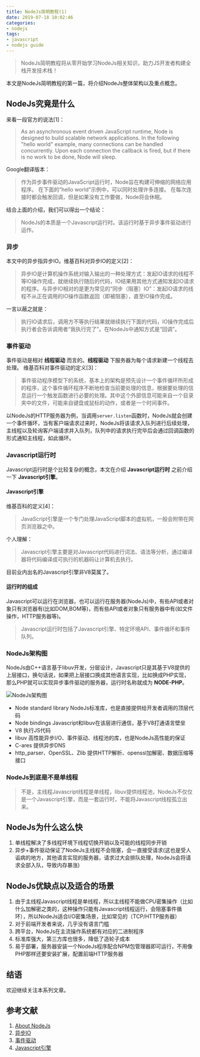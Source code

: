 ```yaml
---
title: NodeJs简明教程(1)
date: 2019-07-18 10:02:46
categories:
- nodejs
tags:
- javascript
- nodejs guide
---
```


> NodeJs简明教程将从零开始学习NodeJs相关知识，助力JS开发者构建全栈开发技术栈！
 
本文是NodeJs简明教程的第一篇，将介绍NodeJs整体架构以及重点概念。

## NodeJs究竟是什么

来看一段官方的说法[1]：

> As an asynchronous event driven JavaScript runtime, Node is designed to build scalable network applications. In the following "hello world" example, many connections can be handled concurrently. Upon each connection the callback is fired, but if there is no work to be done, Node will sleep.

Google翻译版本：

> 作为异步事件驱动的JavaScript运行时，Node旨在构建可伸缩的网络应用程序。 在下面的“hello world”示例中，可以同时处理许多连接。 在每次连接时都会触发回调，但是如果没有工作要做，Node将会休眠。

结合上面的介绍，我们可以得出一个结论：

> NodeJs的本质是一个Javascript运行时。该运行时基于异步事件驱动进行运作。

### 异步

本文中的异步指异步IO。维基百科对异步IO的定义[2]：

> 异步IO是计算机操作系统对输入输出的一种处理方式：发起IO请求的线程不等IO操作完成，就继续执行随后的代码，IO结果用其他方式通知发起IO请求的程序。与异步IO相对的是更为常见的“同步（阻塞）IO”：发起IO请求的线程不从正在调用的IO操作函数返回（即被阻塞），直至IO操作完成。

一言以蔽之就是：

> 执行IO请求后，调用方不等执行结果就继续执行下面的代码，IO操作完成后执行者会告诉调用者“我执行完了”。在NodeJs中通知方式是“回调”。

### 事件驱动

事件驱动是相对 **线程驱动** 而言的。**线程驱动** 下服务器为每个请求新建一个线程去处理。 
维基百科对事件驱动的定义[3]：

> 事件驱动程序模型下的系统，基本上的架构是预先设计一个事件循环所形成的程序，这个事件循环程序不断地检查当前要处理的信息，根据要处理的信息运行一个触发函数进行必要的处理。其中这个外部信息可能来自一个目录夹中的文件，可能来自键盘或鼠标的动作，或者是一个时间事件。

以NodeJs的HTTP服务器为例，当调用`server.listen`函数时，NodeJs就会创建一个事件循环，当有客户端请求过来时，NodeJs将该请求入队列进行后续处理，主线程以及轮询客户端请求并入队列，队列中的请求执行完毕后会通过回调函数的形式通知主线程，如此循环。

### Javascript运行时

Javascript运行时是个比较复杂的概念，本文在介绍 **Javascript运行时** 之前介绍一下 **Javascript引擎**。

#### Javascript引擎

维基百科的定义[4]：

> JavaScript引擎是一个专门处理JavaScript脚本的虚拟机，一般会附带在网页浏览器之中。

个人理解：

> Javascript引擎主要是对Javascript代码进行词法、语法等分析，通过编译器将代码编译成可执行的机器码让计算机去执行。

目前业内出名的Javascript引擎非V8莫属了。

#### 运行时的组成

Javascript可以运行在浏览器，也可以运行在服务器(NodeJs)中，有些API或者对象只有浏览器有(比如DOM,BOM等)，而有些API或者对象只有服务器中有(如文件操作，HTTP服务器等)。

> Javascript运行时包括了Javascript引擎、特定环境API、事件循环和事件队列。

### NodeJs架构图

NodeJs由C++语言基于libuv开发，分层设计，Javascript只是其基于V8提供的上层接口，换句话说，如果把上层接口换成其他语言实现，比如换成PHP实现，那么PHP就可以实现异步事件驱动的服务器，运行时名称就成为 **NODE-PHP**。

![NodeJs架构图](https://more-happy.ddhigh.com/FqnmcUJhX0mGNDjMAIa1lOSJhNHJ)

+ Node standard library NodeJs标准库，也是直接提供给开发者调用的顶层代码
+ Node bindings Javascript和libuv在该层进行通信，基于V8打通语言壁垒
+ V8 执行JS代码
+ libuv 高性能异步I/O、事件驱动、线程池的库，也是NodeJs高性能的保证
+ C-ares 提供异步DNS
+ http_parser、OpenSSL、Zlib 提供HTTP解析、openssl加解密、数据压缩等接口

### NodeJs到底是不是单线程

> 不是，主线程Javascript线程是单线程，libuv提供线程池，NodeJs不仅仅是一个Javascript引擎，而是一套运行时，不能将Javascript线程孤立出来。

## NodeJs为什么这么快

1. 单线程解决了多线程环境下线程切换开销以及可能的线程同步开销
2. 异步+事件驱动保证了NodeJs主线程不会阻塞，会一直接受请求(这也是受人诟病的地方，其他语言实现的服务器，请求过大会排队处理，NodeJs会将请求全部入队，导致内存暴涨)

## NodeJs优缺点以及适合的场景

1. 由于主线程Javascript线程是单线程，所以主线程不能做CPU密集操作（比如什么加解密之类的，这种操作只能有Javascript线程运行，会阻塞事件循环），所以NodeJs适合I/O密集场景，比如常见的（TCP/HTTP服务器）
2. 对于前端开发者来说，几乎没有语言门槛
3. 跨平台，NodeJs在主流操作系统都有对应的二进制程序
4. 标准库强大，第三方库也很多，降低了造轮子成本
5. 易于部署，服务器安装一个NodeJs程序配合NPM包管理器即可运行，不用像PHP那样还要安装扩展，配置前端HTTP服务器

## 结语

欢迎继续关注本系列文章。

## 参考文献

1. [About NodeJs](https://nodejs.org/en/about/)
2. [异步IO](https://zh.wikipedia.org/zh-hans/%E5%BC%82%E6%AD%A5IO)
3. [事件驱动]( https://zh.wikipedia.org/wiki/%E4%BA%8B%E4%BB%B6%E9%A9%85%E5%8B%95%E7%A8%8B%E5%BC%8F%E8%A8%AD%E8%A8%88)
4. [Javascript引擎](https://zh.wikipedia.org/wiki/JavaScript%E5%BC%95%E6%93%8E)